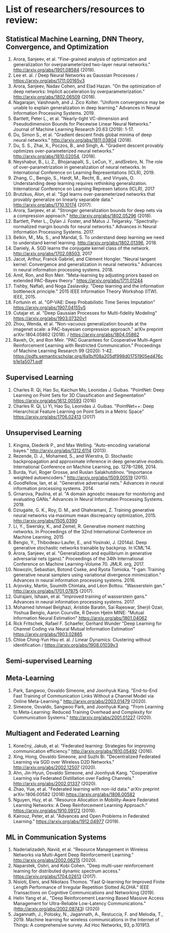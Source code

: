 # List of researchers/resources to review:

## Statistical Machine Learning, DNN Theory, Convergence, and Optimization
1. Arora, Sanjeev, et al. "Fine-grained analysis of optimization and generalization for overparameterized two-layer neural networks." http://arxiv.org/abs/1901.08584 (2019).
1. Lee et. al. / Deep Neural Networks as Gaussian Processes / https://arxiv.org/abs/1711.00165v3
1. Arora, Sanjeev, Nadav Cohen, and Elad Hazan. "On the optimization of deep networks: Implicit acceleration by overparameterization." http://arxiv.org/abs/1802.06509 (2018).
1. Nagarajan, Vaishnavh, and J. Zico Kolter. "Uniform convergence may be unable to explain generalization in deep learning." Advances in Neural Information Processing Systems. 2019.
1. Bartlett, Peter L., et al. "Nearly-tight VC-dimension and Pseudodimension Bounds for Piecewise Linear Neural Networks." Journal of Machine Learning Research 20.63 (2019): 1-17.
1. Du, Simon S., et al. "Gradient descent finds global minima of deep neural networks." http://arxiv.org/abs/1811.03804 (2018).
1. Du, S. S., Zhai, X., Poczos, B., and Singh, A. "Gradient descent provably optimizes over-parameterized neural networks." http://arxiv.org/abs/1810.02054, (2018).
1. Neyshabur, B., Li, Z., Bhojanapalli, S., LeCun, Y., andSrebro, N. The role of over-parametrization in generalization of neural networks. In International Conference on Learning Representations (ICLR), 2019.
1. Zhang, C., Bengio, S., Hardt, M., Recht, B., and Vinyals, O. Understanding deep learning requires rethinking generalization. International Conference on Learning Represen
tations (ICLR), 2017
1. Brutzkus, Alon, et al. "Sgd learns over-parameterized networks that provably generalize on linearly separable data." http://arxiv.org/abs/1710.10174 (2017).
1. Arora, Sanjeev, et al. "Stronger generalization bounds for deep nets via a compression approach." http://arxiv.org/abs/1802.05296 (2018).
1. Bartlett, Peter L., Dylan J. Foster, and Matus J. Telgarsky. "Spectrally-normalized margin bounds for neural networks." Advances in Neural Information Processing Systems. 2017.
1. Belkin, M., Ma, S., and Mandal, S. To understand deep learning we need to understand kernel learning. http://arxiv.org/abs/1802.01396, 2018.
1. Daniely, A. SGD learns the conjugate kernel class of the network. http://arxiv.org/abs/1702.08503, 2017
1. Jacot, Arthur, Franck Gabriel, and Clément Hongler. "Neural tangent kernel: Convergence and generalization in neural networks." Advances in neural information processing systems. 2018.
1. Amit, Ron, and Ron Meir. "Meta-learning by adjusting priors based on extended PAC-Bayes theory." https://arxiv.org/abs/1711.01244
1. Tishby, Naftali, and Noga Zaslavsky. "Deep learning and the information bottleneck principle." 2015 IEEE Information Theory Workshop (ITW). IEEE, 2015.
1. Fortunin et. al. "GP-VAE: Deep Probabilistic Time Series Imputation" https://arxiv.org/abs/1907.04155v5
1. Cutajar et. al. "Deep Gaussian Processes for Multi-fidelity Modeling" https://arxiv.org/abs/1903.07320v1
1. Zhou, Wenda, et al. "Non-vacuous generalization bounds at the imagenet scale: a PAC-bayesian compression approach." arXiv preprint arXiv:1804.05862 (2018).  / https://arxiv.org/abs/1804.05862
1. Raveh, Or, and Ron Meir. "PAC Guarantees for Cooperative Multi-Agent Reinforcement Learning with Restricted Communication." Proceedings of Machine Learning Research 99 (2020): 1-42. https://pdfs.semanticscholar.org/6a1b/f08a205df998d01751905ed476cb1e1a5071.pdf

## Supervised Learning
1. Charles R. Qi, Hao Su, Kaichun Mo, Leonidas J. Guibas. "PointNet: Deep Learning on Point Sets for 3D Classification and Segmentation" https://arxiv.org/abs/1612.00593 (2016)
1. Charles R. Qi, Li Yi, Hao Su, Leonidas J. Guibas. "PointNet++: Deep Hierarchical Feature Learning on Point Sets in a Metric Space" https://arxiv.org/abs/1706.02413 (2017)
## Unsupervised Learning
1. Kingma, Diederik P., and Max Welling. "Auto-encoding variational bayes." http://arxiv.org/abs/1312.6114 (2013).
1. Rezende, D. J., Mohamed, S., and Wierstra, D. Stochastic backpropagation and approximate inference in deep generative models. International Conference on Machine Learning, pp. 1278–1286, 2014.
1. Burda, Yuri, Roger Grosse, and Ruslan Salakhutdinov. "Importance weighted autoencoders." http://arxiv.org/abs/1509.00519 (2015).
1. Goodfellow, Ian, et al. "Generative adversarial nets." Advances in neural information processing systems. 2014.
1. Grnarova, Paulina, et al. "A domain agnostic measure for monitoring and evaluating GANs." Advances in Neural Information Processing Systems. 2019.
1. Dziugaite, G. K., Roy, D. M., and Ghahramani, Z. Training generative neural networks via maximum mean discrepancy optimization, 2015. http://arxiv.org/abs/1505.0390
1. Li, Y., Swersky, K., and Zemel, R. Generative moment matching networks. In Proceedings of the 32nd International Conference on Machine Learning, 2015
1. Bengio, Y., Thibodeau-Laufer, E., and Yosinski, J. (2014a). Deep generative stochastic networks trainable by backprop. In ICML’14.
1. Arora, Sanjeev, et al. "Generalization and equilibrium in generative adversarial nets (gans)." Proceedings of the 34th International Conference on Machine Learning-Volume 70. JMLR. org, 2017.
1. Nowozin, Sebastian, Botond Cseke, and Ryota Tomioka. "f-gan: Training generative neural samplers using variational divergence minimization." Advances in neural information processing systems. 2016.
1. Arjovsky, Martin, Soumith Chintala, and Léon Bottou. "Wasserstein gan." http://arxiv.org/abs/1701.07875 (2017).
1. Gulrajani, Ishaan, et al. "Improved training of wasserstein gans." Advances in neural information processing systems. 2017.
1. Mohamed Ishmael Belghazi, Aristide Baratin, Sai Rajeswar, Sherjil Ozair, Yoshua Bengio, Aaron Courville, R Devon Hjelm MINE: "Mutual Information Neural Estimation" https://arxiv.org/abs/1801.04062
1. Rick Fritschek, Rafael F. Schaefer, Gerhard Wunder "Deep Learning for Channel Coding via Neural Mutual Information Estimation" https://arxiv.org/abs/1903.02865
1. Chloe Ching-Yun Hsu et. al. / Linear Dynamics: Clustering without identification / https://arxiv.org/abs/1908.01039v3


## Semi-supervised Learning

## Meta-Learning
1. Park, Sangwoo, Osvaldo Simeone, and Joonhyuk Kang. "End-to-End Fast Training of Communication Links Without a Channel Model via Online Meta-Learning." http://arxiv.org/abs/2003.01479 (2020).
1. Simeone, Osvaldo, Sangwoo Park, and Joonhyuk Kang. "From Learning to Meta-Learning: Reduced Training Overhead and Complexity for Communication Systems." http://arxiv.org/abs/2001.01227 (2020).

## Multiagent and Federated Learning
1. Konečný, Jakub, et al. "Federated learning: Strategies for improving communication efficiency." http://arxiv.org/abs/1610.05492 (2016).
1. Xing, Hong, Osvaldo Simeone, and Suzhi Bi. "Decentralized Federated Learning via SGD over Wireless D2D Networks." http://arxiv.org/abs/2002.12507 (2020).
1. Ahn, Jin-Hyun, Osvaldo Simeone, and Joonhyuk Kang. "Cooperative Learning via Federated Distillation over Fading Channels." http://arxiv.org/abs/2002.01337 (2020).
1. Zhao, Yue, et al. "Federated learning with non-iid data." arXiv preprint arXiv:1806.00582 (2018).https://arxiv.org/abs/1806.00582
1. Nguyen, Huy, et al. "Resource Allocation in Mobility-Aware Federated Learning Networks: A Deep Reinforcement Learning Approach." https://arxiv.org/abs/1910.09172 (2019).
1. Kairouz, Peter, et al. "Advances and Open Problems in Federated Learning." https://arxiv.org/abs/1912.04977 (2019).

## ML in Communication Systems
1. Naderializadeh, Navid, et al. "Resource Management in Wireless Networks via Multi-Agent Deep Reinforcement Learning." http://arxiv.org/abs/2002.06215 (2020).
2. Naparstek, Oshri, and Kobi Cohen. "Deep multi-user reinforcement learning for distributed dynamic spectrum access." https://arxiv.org/abs/1704.02613 (2017).
3. Nisioti, Eleni, and Nikolaos Thomos. "Fast Q-learning for Improved Finite Length Performance of Irregular Repetition Slotted ALOHA." IEEE Transactions on Cognitive Communications and Networking (2019).
4. Helin Yang et al., "Deep Reinforcement Learning Based Massive Access Management for Ultra-Reliable Low-Latency Communications." (http://arxiv.org/abs/2002.08743) (2020)
5. Jagannath, J., Polosky, N., Jagannath, A., Restuccia, F. and Melodia, T., 2019. Machine learning for wireless communications in the Internet of Things: A comprehensive survey. Ad Hoc Networks, 93, p.101913.
